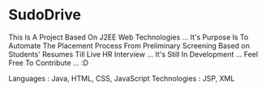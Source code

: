 # SudoDrive

This Is A Project Based On J2EE Web Technologies ... It's Purpose Is To Automate The Placement Process From Preliminary Screening Based on Students' Resumes Till Live HR Interview ... It's Still In Development ... Feel Free To Contribute ... :D

Languages : Java, HTML, CSS, JavaScript
Technologies : JSP, XML
